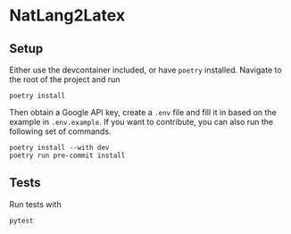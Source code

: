 # NatLang2Latex

## Setup

Either use the devcontainer included, or have `poetry` installed. Navigate to the root of the project and run

```terminal
poetry install
```

Then obtain a Google API key, create a `.env` file and fill it in based on the example in `.env.example`. If you want to contribute, you can also run the following set of commands.

```terminal
poetry install --with dev
poetry run pre-commit install
```

## Tests

Run tests with

```terminal
pytest
```
